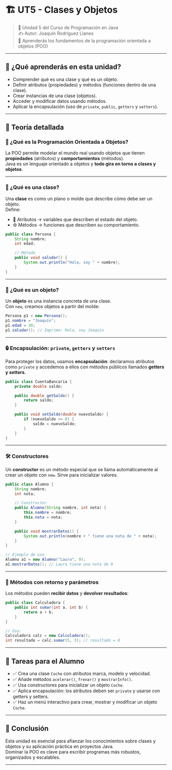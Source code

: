 # 🏗️ UT5 - Clases y Objetos

> 📆 Unidad 5 del Curso de Programación en Java  
> ✍️ Autor: Joaquín Rodríguez Llanes  
> 🔹 Aprenderás los fundamentos de la programación orientada a objetos (POO)

---

## 🌟 ¿Qué aprenderás en esta unidad?

- Comprender qué es una clase y qué es un objeto.
- Definir atributos (propiedades) y métodos (funciones dentro de una clase).
- Crear instancias de una clase (objetos).
- Acceder y modificar datos usando métodos.
- Aplicar la encapsulación (uso de `private`, `public`, `getters` y `setters`).

---

## 🧠 Teoría detallada

### 📌 ¿Qué es la Programación Orientada a Objetos?

La POO permite modelar el mundo real usando objetos que tienen **propiedades** (atributos) y **comportamientos** (métodos).  
Java es un lenguaje orientado a objetos y **todo gira en torno a clases y objetos**.

---

### 🧱 ¿Qué es una clase?

Una **clase** es como un plano o molde que describe cómo debe ser un objeto.  
Define:

- 🧩 Atributos → variables que describen el estado del objeto.  
- ⚙️ Métodos → funciones que describen su comportamiento.

```java
public class Persona {
    String nombre;
    int edad;

    // Método
    public void saludar() {
        System.out.println("Hola, soy " + nombre);
    }
}
```

---

### 🧐 ¿Qué es un objeto?

Un **objeto** es una instancia concreta de una clase.  
Con `new`, creamos objetos a partir del molde:

```java
Persona p1 = new Persona();
p1.nombre = "Joaquín";
p1.edad = 30;
p1.saludar(); // Imprime: Hola, soy Joaquín
```

---

### 🔒 Encapsulación: `private`, `getters` y `setters`

Para proteger los datos, usamos **encapsulación**: declaramos atributos como `private` y accedemos a ellos con métodos públicos llamados **getters y setters**.

```java
public class CuentaBancaria {
    private double saldo;

    public double getSaldo() {
        return saldo;
    }

    public void setSaldo(double nuevoSaldo) {
        if (nuevoSaldo >= 0) {
            saldo = nuevoSaldo;
        }
    }
}
```

---

### 🛠️ Constructores

Un **constructor** es un método especial que se llama automáticamente al crear un objeto con `new`. Sirve para inicializar valores.

```java
public class Alumno {
    String nombre;
    int nota;

    // Constructor
    public Alumno(String nombre, int nota) {
        this.nombre = nombre;
        this.nota = nota;
    }

    public void mostrarDatos() {
        System.out.println(nombre + " tiene una nota de " + nota);
    }
}

// Ejemplo de uso
Alumno a1 = new Alumno("Laura", 9);
a1.mostrarDatos(); // Laura tiene una nota de 9
```

---

### 🔀 Métodos con retorno y parámetros

Los métodos pueden **recibir datos** y **devolver resultados**:

```java
public class Calculadora {
    public int sumar(int a, int b) {
        return a + b;
    }
}

// Uso:
Calculadora calc = new Calculadora();
int resultado = calc.sumar(5, 3); // resultado = 8
```

---

## 🌟 Tareas para el Alumno

- ✅ Crea una clase `Coche` con atributos marca, modelo y velocidad.
- ✅ Añade métodos `acelerar()`, `frenar()` y `mostrarInfo()`.
- ✅ Usa constructores para inicializar un objeto `Coche`.
- ✅ Aplica encapsulación: los atributos deben ser `private` y usarse con getters y setters.
- ✅ Haz un menú interactivo para crear, mostrar y modificar un objeto `Coche`.

---

## 📌 Conclusión

Esta unidad es esencial para afianzar los conocimientos sobre clases y objetos y su aplicación práctica en proyectos Java.  
Dominar la POO es clave para escribir programas más robustos, organizados y escalables.

---


